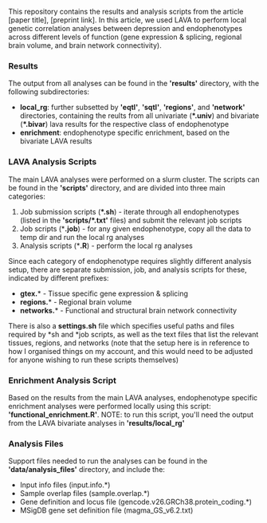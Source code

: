 This repository contains the results and analysis scripts from the article [paper title], [preprint link]. In this article, we used LAVA to perform local genetic correlation analyses between depression and endophenotypes across different levels of function (gene expression & splicing, regional brain volume, and brain network connectivity). 


### Results
The output from all analyses can be found in the **'results'** directory, with the following subdirectories:
- **local_rg**: further subsetted by **'eqtl'**, **'sqtl'**, **'regions'**, and **'network'** directories, containing the reults from all univariate (**\*.univ**) and bivariate (**\*.bivar**) lava results for the respective class of endophenotype
- **enrichment**: endophenotype specific enrichment, based on the bivariate LAVA results



### LAVA Analysis Scripts
The main LAVA analyses were performed on a slurm cluster. The scripts can be found in the **'scripts'** directory, and are divided into three main categories: 

1. Job submission scripts (**\*.sh**) - iterate through all endophenotypes (listed in the **'scripts/\*.txt'** files) and submit the relevant job scripts
2. Job scripts (***.job**) - for any given endophenotype, copy all the data to temp dir and run the local rg analyses
3. Analysis scripts (***.R**) - perform the local rg analyses

Since each category of endophenotype requires slightly different analysis setup, there are separate submission, job, and analysis scripts for these, indicated by different prefixes:
- **gtex.*** - Tissue specific gene expression & splicing
- **regions.*** - Regional brain volume
- **networks.*** - Functional and structural brain network connectivity

There is also a **settings.sh** file which specifies useful paths and files required by *sh and *job scripts, as well as the text files that list the relevant tissues, regions, and networks (note that the setup here is in reference to how I organised things on my account, and this would need to be adjusted for anyone wishing to run these scripts themselves) 



### Enrichment Analysis Script
Based on the results from the main LAVA analyses, endophenotype specific enrichment analyses were performed locally using this script: **'functional_enrichment.R'**. NOTE: to run this script, you'll need the output from the LAVA bivariate analyses in **'results/local_rg'**



### Analysis Files
Support files needed to run the analyses can be found in the **'data/analysis_files'** directory, and include the:

- Input info files (input.info.*)
- Sample overlap files (sample.overlap.*)
- Gene definition and locus file (gencode.v26.GRCh38.protein_coding.*)
- MSigDB gene set definition file (magma_GS_v6.2.txt)

